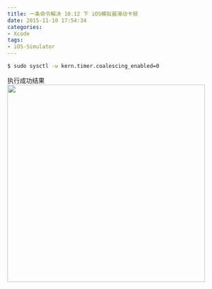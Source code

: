 ```yaml
---
title: 一条命令解决 10.12 下 iOS模拟器滑动卡顿
date: 2015-11-10 17:54:34
categories:
- Xcode
tags:
- iOS-Simulator
---
```


```sh
$ sudo sysctl -w kern.timer.coalescing_enabled=0
```

执行成功结果
<img src="/images/14787719452597.jpg" width="447"/>



